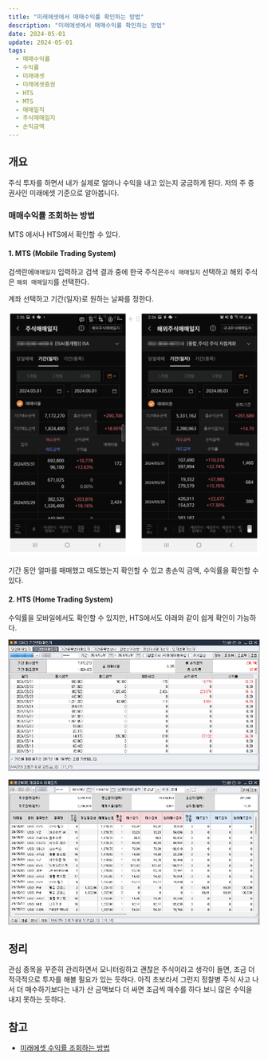 ```yaml
---
title: "미래에셋에서 매매수익률 확인하는 방법"
description: "미래에셋에서 매매수익률 확인하는 방법"
date: 2024-05-01
update: 2024-05-01
tags:
  - 매매수익률
  - 수익률
  - 미래에셋
  - 미래에셋증권
  - HTS
  - MTS
  - 매매일직
  - 주식매매일지
  - 손익금액
---
```


## 개요

주식 투자를 하면서 내가 실제로 얼마나 수익을 내고 있는지 궁금하게 된다. 저의 주 증권사인 미래에셋 기준으로 알아봅니다.

### 매매수익률 조회하는 방법

MTS 에서나 HTS에서 확인할 수 있다.

#### 1. MTS (Mobile Trading System)

검색란에`매매일지` 입력하고 검색 결과 중에 한국 주식은`주식 매매일지` 선택하고 해외 주식은 `해외 매매일지`를 선택한다.

계좌 선택하고 기간(일자)로 원하는 날짜를 정한다.

![주식 매매일지](image-20240601170119600.png)

기간 동안 얼마를 매매했고 매도했는지 확인할 수 있고 총손익 금액, 수익률을 확인할 수 있다.

#### 2. HTS (Home Trading System)

수익률을 모바일에서도 확인할 수 있지만, HTS에서도 아래와 같이 쉽게 확인이 가능하다.

![주식 매매일지](image-20240601170129758.png)

![주식 매매일지](image-20240601170138056.png)

## 정리

관심 종목을 꾸준히 관리하면서 모니터링하고 괜찮은 주식이라고 생각이 들면, 조금 더 적극적으로 투자를 해볼 필요가 있는 듯하다. 아직 초보라서 그런지 정찰병 주식 사고 나서 더 매수하기보다는 내가 산 금액보다 더 싸면 조금씩 매수를 하다 보니 많은 수익을 내지 못하는 듯하다.

## 참고

- [미래에셋 수익률 조회하는 방법](https://mixingk.tistory.com/120)
